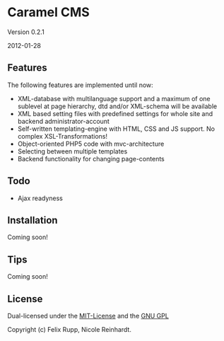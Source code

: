 Caramel CMS
=============
Version 0.2.1

2012-01-28


Features
-------

The following features are implemented until now:

* XML-database with multilanguage support and a maximum of one sublevel at page hierarchy, dtd and/or XML-schema will be available
* XML based setting files with predefined settings for whole site and backend administrator-account
* Self-written templating-engine with HTML, CSS and JS support. No complex XSL-Transformations!
* Object-oriented PHP5 code with mvc-architecture
* Selecting between multiple templates
* Backend functionality for changing page-contents


Todo
----

* Ajax readyness


Installation
-----------

Coming soon!


Tips
-----

Coming soon!


License
-------

Dual-licensed under the [MIT-License](http://www.opensource.org/licenses/mit-license.php) and the [GNU GPL](http://www.gnu.org/licenses/gpl.html)

Copyright (c) Felix Rupp, Nicole Reinhardt.

